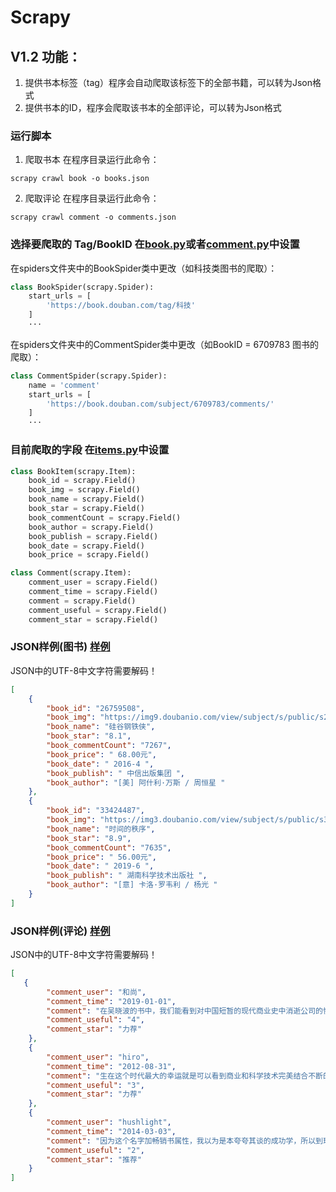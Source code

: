 # Scrapy
## V1.2 功能：
1. 提供书本标签（tag）程序会自动爬取该标签下的全部书籍，可以转为Json格式
2. 提供书本的ID，程序会爬取该书本的全部评论，可以转为Json格式

### 运行脚本
1. 爬取书本
在程序目录运行此命令：
```shell
scrapy crawl book -o books.json
```
2. 爬取评论
在程序目录运行此命令：
```shell
scrapy crawl comment -o comments.json
```

### 选择要爬取的 Tag/BookID 在[book.py](https://github.com/Douban-spider-by-Pipixie/Scrapy/blob/master/douban/douban/spiders/book.py)或者[comment.py](https://github.com/Douban-spider-by-Pipixie/Scrapy/blob/master/douban/douban/spiders/comment.py)中设置
在spiders文件夹中的BookSpider类中更改（如科技类图书的爬取）：
```python
class BookSpider(scrapy.Spider):
    start_urls = [
        'https://book.douban.com/tag/科技'
    ]
    ···
```
在spiders文件夹中的CommentSpider类中更改（如BookID = 6709783 图书的爬取）：
```python
class CommentSpider(scrapy.Spider):
    name = 'comment'
    start_urls = [
        'https://book.douban.com/subject/6709783/comments/'
    ]
    ···
```



### 目前爬取的字段 在[items.py](https://github.com/Douban-spider-by-Pipixie/Scrapy/blob/master/douban/douban/items.py)中设置
```python
class BookItem(scrapy.Item):
    book_id = scrapy.Field()
    book_img = scrapy.Field()
    book_name = scrapy.Field()
    book_star = scrapy.Field()
    book_commentCount = scrapy.Field()
    book_author = scrapy.Field()
    book_publish = scrapy.Field()
    book_date = scrapy.Field()
    book_price = scrapy.Field()

class Comment(scrapy.Item):
    comment_user = scrapy.Field()
    comment_time = scrapy.Field()
    comment = scrapy.Field()
    comment_useful = scrapy.Field()
    comment_star = scrapy.Field()
```

### JSON样例(图书) [样例](https://github.com/Douban-spider-by-Pipixie/Scrapy/blob/master/douban/books.json)
JSON中的UTF-8中文字符需要解码！
```json
[
    {
        "book_id": "26759508",
        "book_img": "https://img9.doubanio.com/view/subject/s/public/s28571694.jpg",
        "book_name": "硅谷钢铁侠",
        "book_star": "8.1",
        "book_commentCount": "7267",
        "book_price": " 68.00元",
        "book_date": " 2016-4 ",
        "book_publish": " 中信出版集团 ",
        "book_author": "[美] 阿什利·万斯 / 周恒星 "
    },
    {
        "book_id": "33424487",
        "book_img": "https://img3.doubanio.com/view/subject/s/public/s32332471.jpg",
        "book_name": "时间的秩序",
        "book_star": "8.9",
        "book_commentCount": "7635",
        "book_price": " 56.00元",
        "book_date": " 2019-6 ",
        "book_publish": " 湖南科学技术出版社 ",
        "book_author": "[意] 卡洛·罗韦利 / 杨光 "
    }
]
```

### JSON样例(评论) [样例](https://github.com/Douban-spider-by-Pipixie/Scrapy/blob/master/douban/comments.json)
JSON中的UTF-8中文字符需要解码！
```json
[
   {
        "comment_user": "和尚",
        "comment_time": "2019-01-01",
        "comment": "在吴晓波的书中，我们能看到对中国短暂的现代商业史中消逝公司的惋惜，实际上我们也常假设：某某公司若还存在会如何。但世间没有如果，这本书给了一个很独特的视角：“一个公司的死亡是对社会最后的一次贡献”。既然一个公司无法再适应，那能通过自身的消逝为后来者提供警示和腾出市场资源，伤害的是自己，但有利于整个社会。这个自由主义十足的观点，也适用于我们这个正在极度变化和充满竞争中社会的每个个体。",
        "comment_useful": "4",
        "comment_star": "力荐"
    },
    {
        "comment_user": "hiro",
        "comment_time": "2012-08-31",
        "comment": "生在这个时代最大的幸运就是可以看到商业和科学技术完美结合不断的改变这个世界的面貌，不断的改变我们的生活方式。   吴军博士不断的说能赶上科技发展的浪潮便不枉此生，每次读到这，心里都很不受用。",
        "comment_useful": "3",
        "comment_star": "力荐"
    },
    {
        "comment_user": "hushlight",
        "comment_time": "2014-03-03",
        "comment": "因为这个名字加畅销书属性，我以为是本夸夸其谈的成功学，所以到现在才看完。蛮有意思的IT史，文笔朴实生动。批评的声音多指此书结论过于简略，细节失之确凿，没有一手材料。我嚼着这书本来定位也不是商学院案例分析，几十块钱能让你知道以前不知道的东西，还想要什么啊",
        "comment_useful": "2",
        "comment_star": "推荐"
    }
]
```